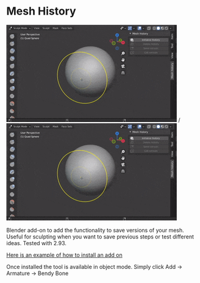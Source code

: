 # Mesh History
![GIF showing use of addon](sculpt_versions.gif) / ![](sculpt_versions.gif)

Blender add-on to add the functionality to save versions of your mesh. Useful for sculpting when you want to save previous steps or test different ideas. Tested with 2.93.

[Here is an example of how to install an add on](https://www.youtube.com/watch?v=14G_YIVdBd0)

Once installed the tool is available in object mode. Simply click Add -> Armature -> Bendy Bone

